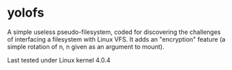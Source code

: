 # yolofs

A simple useless pseudo-filesystem, coded for discovering the challenges of interfacing a filesystem with Linux VFS. It adds an "encryption" feature (a simple rotation of n, n given as an argument to mount).

Last tested under Linux kernel 4.0.4
